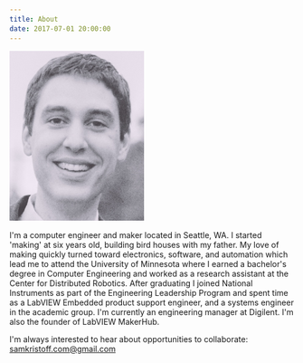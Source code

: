 ```yaml
---
title: About
date: 2017-07-01 20:00:00
---
```


![Sam Kristoff](sam-kristoff.png "Sam Kristoff")

I'm a computer engineer and maker located in Seattle, WA. I started 'making' at six years old, building bird houses with my father. My love of making quickly turned toward electronics, software, and automation which lead me to attend the University of Minnesota where I earned a bachelor's degree in Computer Engineering and worked as a research assistant at the Center for Distributed Robotics. After graduating I joined National Instruments as part of the Engineering Leadership Program and spent time as a LabVIEW Embedded product support engineer, and a systems engineer in the academic group. I'm currently an engineering manager at Digilent. I'm also the founder of LabVIEW MakerHub.

I'm always interested to hear about opportunities to collaborate: <a href="mailto:samkristoff.com@gmail.com" target="_top">samkristoff.com@gmail.com</a>


